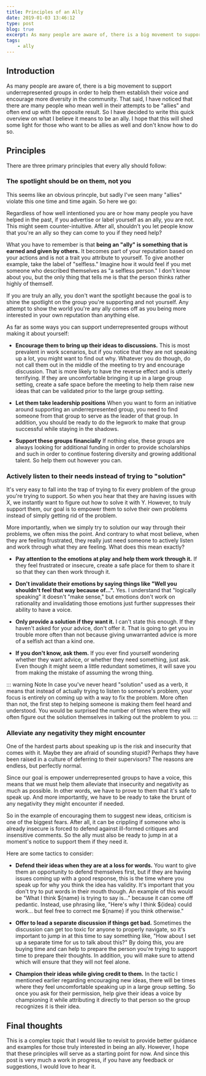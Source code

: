 ```yaml
---
title: Principles of an Ally
date: 2019-01-03 13:46:12
type: post
blog: true
excerpt: As many people are aware of, there is a big movement to support underrepresented groups in order to help them establish their voice and encourage more diversity in the community. That said, I have noticed that there are many people who mean well in their attempts to be "allies" and often end up with the opposite result.
tags:
    - ally
---
```


## Introduction

As many people are aware of, there is a big movement to support underrepresented groups in order to help them establish their voice and encourage more diversity in the community. That said, I have noticed that there are many people who mean well in their attempts to be "allies" and often end up with the opposite result. So I have decided to write this quick overview on what I believe it means to be an ally. I hope that this will shed some light for those who want to be allies as well and don't know how to do so.

## Principles

There are three primary principles that every ally should follow:

### The spotlight should be on them, not you

This seems like an obvious princple, but sadly I've seen many "allies" violate this one time and time again. So here we go:

Regardless of how well intentioned you are or how many people you have helped in the past, if you advertise or label yourself as an ally, you are not. This might seem counter-intuitive. After all, shouldn't you let people know that you're an ally so they can come to you if they need help? 

What you have to remember is that **being an "ally" is something that is earned and given by others.** It becomes part of your reputation based on your actions and is not a trait you attribute to yourself. To give another example, take the label of "selfless." Imagine how it would feel if you met someone who described themselves as "a selfless person." I don't know about you, but the only thing that tells me is that the person thinks rather highly of themself.

If you are truly an ally, you don't want the spotlight because the goal is to shine the spotlight on the group you're supporting and not yourself. Any attempt to show the world you're any ally comes off as you being more interested in your own reputation than anything else.

As far as some ways you can support underrepresented groups without making it about yourself:

- **Encourage them to bring up their ideas to discussions.** This is most prevalent in work scenarios, but if you notice that they are not speaking up a lot, you might want to find out why. Whatever you do though, do not call them out in the middle of the meeting to try and encourage discussion. That is more likely to have the reverse effect and is utterly terrifying. If they are uncomfortable bringing it up in a large group setting, create a safe space before the meeting to help them raise new ideas that can be validated prior to the large group setting.

- **Let them take leadership positions** When you want to form an initiative around supporting an underrepresented group, you need to find someone from that group to serve as the leader of that group. In addition, you should be ready to do the legwork to make that group successful while staying in the shadows. 

- **Support these groups financially** If nothing else, these groups are always looking for additional funding in order to provide scholarships and such in order to continue fostering diversity and growing additional talent. So help them out however you can.

### Actively listen to their needs instead of trying to "solution"

It's very easy to fall into the trap of trying to fix every problem of the group you're trying to support. So when you hear that they are having issues with X, we instantly want to figure out how to solve it with Y. However, to truly support them, our goal is to empower them to solve their own problems instead of simply getting rid of the problem.

More importantly, when we simply try to solution our way through their problems, we often miss the point. And contrary to what most believe, when they are feeling frustrated, they really just need someone to actively listen and work through what they are feeling. What does this mean exactly?

- **Pay attention to the emotions at play and help them work through it.** If they feel frustrated or insecure, create a safe place for them to share it so that they can then work through it.

- **Don't invalidate their emotions by saying things like "Well you shouldn't feel that way because of...".** Yes. I understand that "logically speaking" it doesn't "make sense," but emotions don't work on rationality and invalidating those emotions just further suppresses their ability to have a voice. 

- **Only provide a solution if they want it.** I can't state this enough. If they haven't asked for your advice, don't offer it. That is going to get you in trouble more often than not because giving unwarranted advice is more of a selfish act than a kind one.

- **If you don't know, ask them.** If you ever find yourself wondering whether they want advice, or whether they need something, just ask. Even though it might seem a little redundant sometimes, it will save you from making the mistake of assuming the wrong thing.

::: warning Note
In case you've never heard "solution" used as a verb, it means that instead of actually trying to listen to someone's problem, your focus is entirely on coming up with a way to fix the problem. More often than not, the first step to helping someone is making them feel heard and understood. You would be surprised the number of times where they will often figure out the solution themselves in talking out the problem to you.
:::

### Alleviate any negativity they might encounter

One of the hardest parts about speaking up is the risk and insecurity that comes with it. Maybe they are afraid of sounding stupid? Perhaps they have been raised in a culture of deferring to their supervisors? The reasons are endless, but perfectly normal.

Since our goal is empower underrepresented groups to have a voice, this means that we must help them alleviate that insecurity and negativity as much as possible. In other words, we have to prove to them that it's safe to speak up. And more importantly, we have to be ready to take the brunt of any negativity they might encounter if needed.

So in the example of encouraging them to suggest new ideas, criticism is one of the biggest fears. After all, it can be crippling if someone who is already insecure is forced to defend against ill-formed critiques and insensitive comments. So the ally must also be ready to jump in at a moment's notice to support them if they need it. 

Here are some tactics to consider:

- **Defend their ideas when they are at a loss for words.** You want to give them an opportunity to defend themselves first, but if they are having issues coming up with a good response, this is the time where you speak up for why you think the idea has validity. It's important that you don't try to put words in their mouth though. An example of this would be "What I think ${name} is trying to say is..." because it can come off pedantic. Instead, use phrasing like, "Here's why I think ${idea} could work... but feel free to correct me ${name} if you think otherwise."

- **Offer to lead a separate discussion if things get bad.** Sometimes the discussion can get too toxic for anyone to properly navigate, so it's important to jump in at this time to say something like, "How about I set up a separate time for us to talk about this?" By doing this, you are buying time and can help to prepare the person you're trying to support time to prepare their thoughts. In addition, you will make sure to attend which will ensure that they will not feel alone.

- **Champion their ideas while giving credit to them.** In the tactic I mentioned earlier regarding encouraging new ideas, there will be times where they feel uncomfortable speaking up in a large group setting. So once you ask for their permission, help give their ideas a voice by championing it while attributing it directly to that person so the group recognizes it is their idea.

## Final thoughts

This is a complex topic that I would like to revisit to provide better guidance and examples for those truly interested in being an ally. However, I hope that these principles will serve as a starting point for now. And since this post is very much a work in progress, if you have any feedback or suggestions, I would love to hear it.
